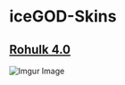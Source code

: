 # iceGOD-Skins

## [Rohulk 4.0](http://www.mediafire.com/file/fawy6kdalz3jlpd/Rohulk_4.0%25283%2529.osk/file)
![Imgur Image](https://i.imgur.com/7ZePbN3.png)


